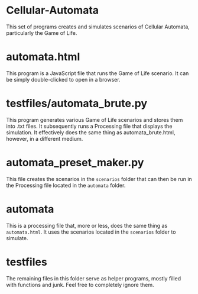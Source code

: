 # Cellular-Automata

This set of programs creates and simulates scenarios of Cellular Automata, particularly the Game of Life. 

# automata.html

This program is a JavaScript file that runs the Game of Life scenario. It can be simply double-clicked to open in a browser.

# testfiles/automata_brute.py

This program generates various Game of Life scenarios and stores them into .txt files. It subsequently runs a Processing file that displays the simulation. It effectively does the same thing as automata_brute.html, however, in a different medium.

# automata_preset_maker.py

This file creates the scenarios in the ``scenarios`` folder that can then be run in the Processing file located in the ``automata`` folder.

# automata

This is a processing file that, more or less, does the same thing as ``automata.html``. It uses the scenarios located in the ``scenarios`` folder to simulate.

# testfiles
The remaining files in this folder serve as helper programs, mostly filled with functions and junk. Feel free to completely ignore them.
